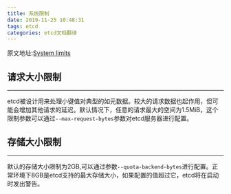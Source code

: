 ```yaml
---
title: 系统限制
date: 2019-11-25 10:48:31
tags: etcd
categories: etcd文档翻译
---
```


原文地址:[System limits](https://github.com/etcd-io/etcd/blob/master/Documentation/dev-guide/limit.md)
## 请求大小限制

* * *


etcd被设计用来处理小键值对典型的如元数据。较大的请求数据也起作用，但可能会增加其他请求的延迟。默认情况下，任意的请求最大的空间为1.5MiB，这个限制参数可以通过`--max-request-bytes`参数对etcd服务器进行配置。
## 存储大小限制

* * *
默认的存储大小限制为2GB,可以通过参数`--quota-backend-bytes`进行配置。正常环境下8GB是etcd支持的最大存储大小，如果配置的值超过它，etcd将在启动时发出警告。